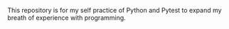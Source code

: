 This repository is for my self practice of Python and Pytest to expand my breath of experience with programming. 